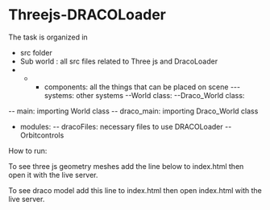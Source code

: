 # Threejs-DRACOLoader

The task is organized in 
 - src folder
- Sub world : all src files related to Three js and DracoLoader
- - - components: all the things that can be placed on scene
---systems: other systems
--World class: 
--Draco_World class:
     
                  
-- main: importing World class
-- draco_main: importing Draco_World class
- modules:
-- dracoFiles: necessary files to use DRACOLoader
-- Orbitcontrols



How to run:


To see three js geometry meshes add the  line below to index.html then open it with the live server.


To see draco model add this line to index.html then open index.html with the live server.
